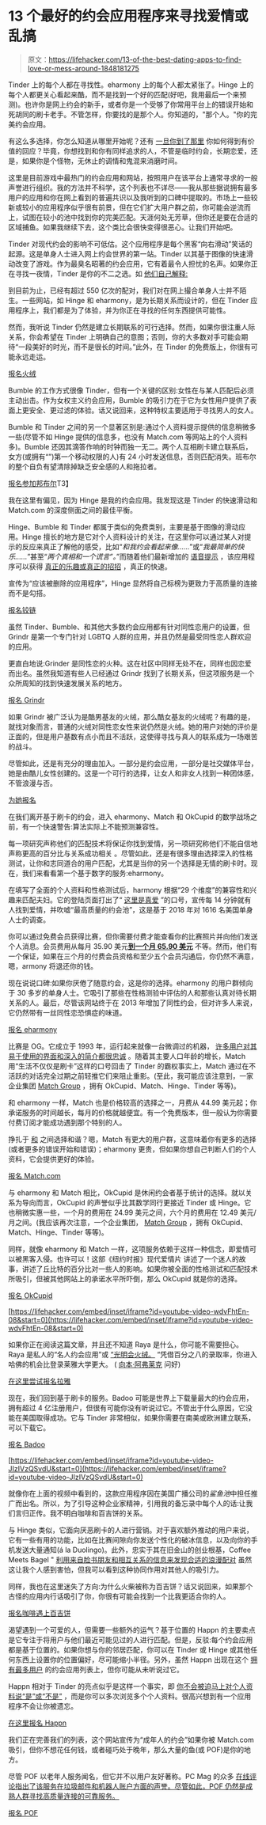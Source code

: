 # 13 个最好的约会应用程序来寻找爱情或乱搞

> 原文：<https://lifehacker.com/13-of-the-best-dating-apps-to-find-love-or-mess-around-1848181275>

Tinder 上的每个人都在寻找性。eharmony 上的每个人都太紧张了。Hinge 上的每个人都更关心看起来酷，而不是找到一个好的匹配(好吧，我用最后一个来预测)。也许你是网上约会的新手，或者你是一个受够了你常用平台上的错误开始和死胡同的刷卡老手。不管怎样，你要找的是那个人。你知道的，"那个人。"你的完美约会应用。

有这么多选择，你怎么知道从哪里开始呢？还有 [一旦你到了那里](https://lifehacker.com/how-to-actually-get-good-responses-on-your-dating-app-1847740520) 你如何得到有价值的回应？毕竟，你想找到和你有同样追求的人，不管是临时约会，长期恋爱，还是，如果你是个怪物，无休止的调情和鬼混来消磨时间。

这里是目前游戏中最热门的约会应用和网站，按照用户在该平台上通常寻求的一般声誉进行组织。我的方法并不科学，这个列表也不详尽——我从那些据说拥有最多用户的应用和你在网上看到的普遍共识以及我听到的口碑中提取的。市场上一些较新或较小的应用程序似乎很有前景，但在它们扩大用户群之前，你可能会逆流而上，试图在较小的池中找到你的完美匹配。天涯何处无芳草，但你还是要在合适的区域捕鱼。如果我继续下去，这个类比会很快变得很恶心。让我们开始吧。

Tinder 对现代约会的影响不可低估。这个应用程序是每个黑客“向右滑动”笑话的起源。这是单身人士进入网上约会世界的第一站。Tinder 以其基于图像的快速滑动改变了游戏。作为最臭名昭著的约会应用，它有着最令人担忧的名声。如果你正在寻找一夜情，Tinder 是你的不二之选。如 [他们自己解释:](https://tinder.com/about-tinder)

到目前为止，已经有超过 550 亿次的配对，我们对在网上撮合单身人士并不陌生。一些网站，如 Hinge 和 eharmony，是为长期关系而设计的，但在 Tinder 应用程序上，我们都是为了体验，并为你正在寻找的任何东西提供可能性。

然而，我听说 Tinder 仍然是建立长期联系的可行选择。然而，如果你很注重人际关系，你会希望在 Tinder 上明确自己的意图；否则，你的大多数对手可能会期待“一段美好的时光，而不是很长的时间。”此外，在 Tinder 的免费版上，你很有可能永远走运。

[报名火绒](https://tinder.com/)

Bumble 的工作方式很像 Tinder，但有一个关键的区别:女性在与某人匹配后必须主动出击。作为女权主义约会应用，Bumble 的吸引力在于它为女性用户提供了表面上更安全、更过滤的体验。话又说回来，这种特权主要适用于寻找男人的女人。

Bumble 和 Tinder 之间的另一个显著区别是:通过个人资料提示提供的信息稍微多一些(尽管不如 Hinge 提供的信息多，也没有 Match.com 等网站上的个人资料多)。Bumble 还因其滴答作响的时钟而独一无二。两个人互相刷卡建立联系后，女方(或拥有“”)第一个移动权限的人)有 24 小时发送信息，否则匹配消失。班布尔的整个自负有望清除掉缺乏安全感的人和拖拉者。

[报名参加邦布尔](https://bumble.com/)T3】

我在这里有偏见，因为 Hinge 是我的约会应用。我发现这是 Tinder 的快速滑动和 Match.com 的深度侧面之间的最佳平衡。

Hinge、Bumble 和 Tinder 都属于类似的免费类别，主要是基于图像的滑动应用。Hinge 擅长的地方是它对个人资料设计的关注，在这里你可以通过某人对提示的反应来真正了解他的感受，比如“*和我约会看起来像……*”或“*我最简单的快乐……*”甚至“*两个真相和一个谎言”。*”而随着他们最新增加的 [语音提示](https://www.theverge.com/2021/10/27/22746297/hinge-voice-notes-prompts-profile) ，该应用程序可以获得 [真正的乐趣或真正的招招](https://www.nbcnews.com/pop-culture/viral/hinges-new-voice-prompts-are-tiktok-hit-rcna5663) ，真正的快速。

宣传为“应该被删除的应用程序”，Hinge 显然将自己标榜为更致力于高质量的连接而不是勾搭。

[报名铰链](https://www.hinge.co/)

虽然 Tinder、Bumble、和其他大多数约会应用都有针对同性恋用户的设置，但 Grindr 是第一个专门针对 LGBTQ 人群的应用，并且仍然是最受同性恋人群欢迎的应用。

更直白地说:Grinder 是同性恋的火种。这在社区中同样无处不在，同样也因恋爱而出名。虽然我知道有些人已经通过 Grindr 找到了长期关系，但这项服务是一个众所周知的找到快速发展关系的地方。

[报名 Grindr](https://help.grindr.com/hc/en-us/articles/1500008632962-Creating-an-account)

如果 Grindr 被广泛认为是酷男基友的火绒，那么酷女基友的火绒呢？有趣的是，就找对象而言，普通的火绒对同性恋女性来说仍然是火绒。她的用户对她的评价是正面的，但是用户基数有点小而且不活跃，这使得寻找与真人的联系成为一场艰苦的战斗。

尽管如此，还是有充分的理由加入。一部分是约会应用，一部分是社交媒体平台，她是由酷儿女性创建的。这是一个可行的选择，让女人和非女人找到一种团体感，不管浪漫与否。

[为她报名](https://apps.apple.com/us/app/her-lesbians-lgbtq-dating-app/id573328837)

在我们离开基于刷卡的约会，进入 eharmony、Match 和 OkCupid 的数学战场之前，有一个快速警告:算法实际上不能预测兼容性。

每一项研究声称他们的匹配技术将保证你找到爱情，另一项研究称他们不能自信地声称更高的百分比与关系成功相关 。尽管如此，还是有很多理由选择深入的性格测试，让你和志同道合的用户匹配，尤其是当你的另一个选择是无情的刷卡时。现在，我们来看看第一个基于数字的服务:eharmony。

在填写了全面的个人资料和性格测试后，harmony 根据“29 个维度”的兼容性和兴趣来匹配夫妇。它的登陆页面打出了“ [这里是真爱](https://www.eharmony.com/tour/) ”的口号，宣传每 14 分钟就有人找到爱情，并吹嘘“最高质量的约会池”，这是基于 2018 年对 1616 名美国单身人士的调查。

你可以通过免费会员获得比赛，但你需要付费才能查看你的比赛照片并向他们发送个人消息。会员费用从每月 35.90 美元[**到一个月 65.90 美元**](https://healthyframework.com/dating/cost/eharmony/) 不等。然而，他们有一个保证，如果在三个月的付费会员资格和至少五个会员沟通后，你仍然不满意，嗯，armony 将退还你的钱。

现在说说口碑:如果你厌倦了随意约会，这是你的选择。eharmony 的用户群倾向于 30 多岁的单身人士。它吸引了那些在性格测验中评估的人和那些认真对待长期关系的人。最后，尽管该网站终于在 2013 年增加了同性约会，但对许多人来说，它仍然带有一丝同性恋恐惧症的味道。

[报名 eharmony](https://www.eharmony.com/)

比赛是 OG。它成立于 1993 年，运行起来就像一台微调过的机器， [许多用户对其易于使用的界面和深入的简介都很忠诚](https://healthyframework.com/dating/review/match/) 。随着其主要人口年龄的增长，Match 用“生活不仅仅是刷卡”这样的口号回击了 Tinder 的霸权事实上，Match 通过在不活跃的对话完全过期之前轻推它们来阻止重影。(至此，我可能应该注意到，一家企业集团 [Match Group](https://mtch.com/) ，拥有 OkCupid、Match、Hinge、Tinder 等等)。

和 eharmony 一样，Match 也是价格较高的选择之一，月费从 44.99 美元起；你承诺服务的时间越长，每月的价格就越便宜。有一个免费版本，但一般认为你需要付费订阅才能成功遇到那个特别的人。

挣扎于 [和](https://mashable.com/review/eharmony-vs-match) 之间选择和谐？嗯，Match 有更大的用户群，这意味着你有更多的选择(或者更多的错误开始和错误)；eharmony 更贵，但如果你想自己判断人们的个人资料，它会提供更好的体验。

[报名 Match.com](https://www.match.com/)

与 eharmony 和 Match 相比，OkCupid 是休闲约会者基于统计的选择。就以关系为导向而言，OkCupid 的声誉似乎比其数学同行更接近 Tinder 或 Hinge。它也稍微实惠一些，一个月的费用在 24.99 美元之间，六个月的费用在 12.49 美元/月之间。(我应该再次注意，一个企业集团， [Match Group](https://mtch.com/) ，拥有 OkCupid、Match、Hinge、Tinder 等等)。

同样，就像 eharmony 和 Match 一样，这项服务依赖于这样一种信念，即爱情可以被黑客入侵。也许可以！这部《纽约时报》现代爱情片 讲述了一个迷人的故事，讲述了丘比特的百分比对一些人的影响。如果你被全面的性格测试和匹配技术所吸引，但被其他网站上的承诺水平所吓倒，那么 OkCupid 就是你的选择。

[报名 OkCupid](https://www.okcupid.com/)

 [https://lifehacker.com/embed/inset/iframe?id=youtube-video-wdvFhtEn-08&start=0](https://lifehacker.com/embed/inset/iframe?id=youtube-video-wdvFhtEn-08&start=0) 

如果你正在阅读这篇文章，并且还不知道 Raya 是什么，你可能不需要担心。Raya 是私人的“名人约会应用”或 [“光明会火绒。](https://www.nytimes.com/2018/06/27/style/raya-dating-app.html) “凭借百分之八的录取率，你进入哈佛的机会比登录莱雅大学更大。 ( [向本·阿弗莱克](https://pagesix.com/2021/05/04/tiktok-user-claims-ben-affleck-sent-video-after-meeting-on-raya/) 问好)

[在这里尝试报名拉雅](https://www.rayatheapp.com/)

现在，我们回到基于刷卡的服务。Badoo 可能是世界上下载量最大的约会应用，拥有超过 4 亿注册用户，但很有可能你没有听说过它。不管出于什么原因，它没能在美国取得成功。它与 Tinder 非常相似，如果你需要在南美或欧洲建立联系，可以下载它。

[报名 Badoo](https://badoo.com/)

 [https://lifehacker.com/embed/inset/iframe?id=youtube-video-JIzIVzQSvdU&start=0](https://lifehacker.com/embed/inset/iframe?id=youtube-video-JIzIVzQSvdU&start=0) 

就像你在上面的视频中看到的，这款应用程序因在美国广播公司的*鲨鱼池*中担任推广而出名。所以，为了引导这种企业家精神，引用我的备忘录中每个人的话:让我们言归正传。我不明白咖啡和百吉饼的关系。

与 Hinge 类似，它面向厌恶刷卡的人进行营销。对于喜欢额外推动的用户来说，它有一些有用的功能，比如在比赛间隙向你发送个性化的破冰信息，以及向你的手机发送大量通知(á la Duolingo)。此外，忠实于其在旧金山的创业根基，Coffee Meets Bagel " [利用来自脸书朋友和相互关系的信息来发现合适的浪漫配对](https://seoaves.com/coffee-meets-bagel-shark-tank-update/) 虽然这让我个人感到害怕，但我可以看到这种协同作用对其他人的吸引力。

同样，我也在这里迷失了方向:为什么火柴被称为百吉饼？话又说回来，如果那个古怪的应用内行话吸引了你，你很有可能会找到一个比我更适合你的人。

[报名咖啡遇上百吉饼](https://coffeemeetsbagel.com/)

渴望遇到一个可爱的人，但需要一些额外的运气？基于位置的 Happn 的主要卖点是它专注于将用户与他们最近可能见过的人进行匹配。但是，反驳:每个约会应用都是基于位置的。如果你想与你的邻居匹配，你可以在 Tinder 或 Hinge 或其他任何东西上设置你的位置偏好，尽可能缩小半径。另外，虽然 Happn 出现在这个 [拥有最多用户](https://www.businessofapps.com/data/dating-app-market/) 的约会应用列表上，但你可能从未听说过它。

Happn 相对于 Tinder 的亮点似乎是这样一个事实，即 [你不会被迫马上对个人资料说“是”或“不是”](https://www.trustedreviews.com/news/happn-app-tips-3623037) ，而是你可以多次浏览多个个人资料。很高兴想到有一个应用程序不会让你被遗忘。

[在这里报名 Happn](https://www.happn.com/en/)

我们正在完善我们的列表，这个网站宣传为“成年人的约会”如果你被 Match.com 吸引，但你不想花任何钱，或者碰巧处于晚年，那么大量的鱼(或 POF)是你的地方。

尽管 POF 以老年人服务闻名，但它并不以用户友好著称。PC Mag 的众多 [在线评论指出了该服务在垃圾邮件和机器人账户方面的声誉。尽管如此，POF 仍然是成熟人群寻找高质量连接的可靠服务。](https://www.pcmag.com/reviews/pof-plenty-of-fish)

[报名 POF](https://www.pof.com/landing/grid-3/1/free-signup?lang=en&dating=US_gs_20210924_b_gb_text_547994370690&utm_medium=CampaignID%3D14760170323_AdGroupID%3D128041301895_Creative%3D547994370690_Network%3Dg_DeviceModel%3D_Value%3D_Placement%3D_Target%3D_Keyword%3Dplenty%20of%20fish%20dating)